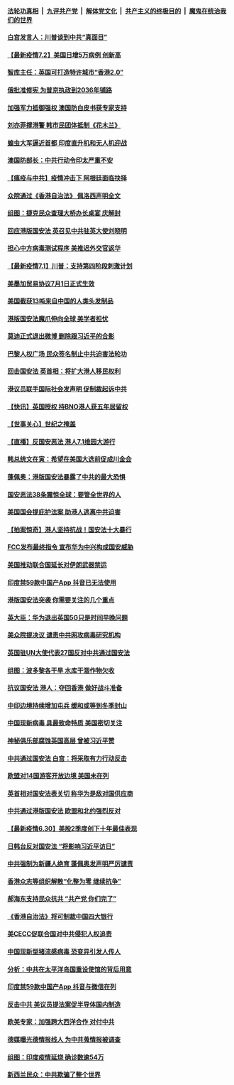 ####  [法轮功真相](../../../../basic/blob/master/README.md?t=07022231) &nbsp;|&nbsp; [九评共产党](../../../../9ping.md/blob/master/README.md?t=07022231) &nbsp;|&nbsp; [解体党文化](../../../../jtdwh.md/blob/master/README.md?t=07022231)  &nbsp;|&nbsp; [共产主义的终极目的](../../../../gczydzjmd.md/blob/master/README.md?t=07022231) &nbsp;|&nbsp; [魔鬼在统治我们的世界](../../../../mgztzwmdsj.md/blob/master/README.md?t=07022231) 

#### [白宫发言人：川普谈到中共“真面目”](../pages/nsc418/n12227638.md?t=07022231) 

#### [【最新疫情7.2】美国日增5万病例 创新高](../pages/nsc418/n12225896.md?t=07022231) 

#### [智库主任：英国可打造特许城市“香港2.0”](../pages/nsc418/n12227010.md?t=07022231) 

#### [俄批准修宪 为普京执政到2036年铺路](../pages/nsc418/n12226978.md?t=07022231) 

#### [加强军力抵御强权 澳国防白皮书获专家支持](../pages/nsc418/n12226240.md?t=07022231) 

#### [刘亦菲撑港警 韩市民团体抵制《花木兰》](../pages/nsc418/n12226849.md?t=07022231) 

#### [蝗虫大军逼近首都 印度直升机和无人机迎战](../pages/nsc418/n12226447.md?t=07022231) 

#### [澳国防部长：中共行动令印太严重不安](../pages/nsc418/n12226619.md?t=07022231) 

#### [【瘟疫与中共】疫情冲击下 阿根廷面临抉择](../pages/nsc418/n12226223.md?t=07022231) 

#### [众院通过《香港自治法》 佩洛西声明全文](../pages/nsc418/n12226260.md?t=07022231) 

#### [组图：捷克民众查理大桥办长桌宴 庆解封](../pages/nsc418/n12223990.md?t=07022231) 

#### [回应港版国安法 英召见中共驻英大使刘晓明](../pages/nsc418/n12225641.md?t=07022231) 

#### [担心中方病毒测试程序 美推迟外交官返华](../pages/nsc418/n12225504.md?t=07022231) 

#### [【最新疫情7.1】川普：支持第四阶段刺激计划](../pages/nsc418/n12223137.md?t=07022231) 

#### [美墨加贸易协议7月1日正式生效](../pages/nsc418/n12225352.md?t=07022231) 

#### [美国截获13吨来自中国的人类头发制品](../pages/nsc418/n12225251.md?t=07022231) 

#### [港版国安法魔爪伸向全球 美学者担忧](../pages/nsc418/n12225012.md?t=07022231) 

#### [莫迪正式退出微博 删除跟习近平的合影](../pages/nsc418/n12225068.md?t=07022231) 

#### [巴黎人权广场 民众签名制止中共迫害法轮功](../pages/nsc418/n12221674.md?t=07022231) 

#### [回击国安法 英首相：将扩大港人移民权利](../pages/nsc418/n12224764.md?t=07022231) 

#### [港议员联手国际社会发声明 促制裁起诉中共](../pages/nsc418/n12224652.md?t=07022231) 

#### [【快讯】英国授权 持BNO港人获五年居留权](../pages/nsc418/n12224889.md?t=07022231) 

#### [【世事关心】世纪之掩盖](../pages/nsc418/n12223498.md?t=07022231) 

#### [【直播】反国安恶法 港人7.1维园大游行](../pages/nsc418/n12219819.md?t=07022231) 

#### [韩总统文在寅：希望在美国大选前促成川金会](../pages/nsc418/n12224373.md?t=07022231) 

#### [蓬佩奥：港版国安法暴露了中共的最大恐惧](../pages/nsc418/n12224268.md?t=07022231) 

#### [国安恶法38条震惊全球：要管全世界的人](../pages/nsc418/n12224164.md?t=07022231) 

#### [美国国会提庇护法案 助港人逃离中共迫害](../pages/nsc418/n12223603.md?t=07022231) 

#### [【拍案惊奇】港人坚持抗战！国安法十大暴行](../pages/nsc418/n12223602.md?t=07022231) 

#### [FCC发布最终指令 宣布华为中兴构成国安威胁](../pages/nsc418/n12222824.md?t=07022231) 

#### [美国推动联合国延长对伊朗武器禁运](../pages/nsc418/n12223133.md?t=07022231) 

#### [印度禁59款中国产App 抖音已无法使用](../pages/nsc418/n12223148.md?t=07022231) 

#### [港版国安法突袭 你需要关注的几个重点](../pages/nsc418/n12222881.md?t=07022231) 

#### [英大臣：华为退出英国5G只是时间早晚问题](../pages/nsc418/n12223030.md?t=07022231) 

#### [美众院提决议 谴责中共网攻病毒研究机构](../pages/nsc418/n12223006.md?t=07022231) 

#### [英国驻UN大使代表27国反对中共通过国安法](../pages/nsc418/n12222760.md?t=07022231) 

#### [组图：波多黎各干旱 水库干涸作物欠收](../pages/nsc418/n12221649.md?t=07022231) 

#### [抗议国安法 港人：夺回香港 做好战斗准备](../pages/nsc418/n12222716.md?t=07022231) 

#### [中印边境持续增加屯兵 缓和或等到冬季封山](../pages/nsc418/n12222557.md?t=07022231) 

#### [中国现新病毒 具最致命特质 美国密切关注](../pages/nsc418/n12222596.md?t=07022231) 

#### [神秘俱乐部腐蚀英国高层 曾被习近平赞](../pages/nsc418/n12222573.md?t=07022231) 

#### [中共通过国安法 白宫：将采取有力行动反击](../pages/nsc418/n12222567.md?t=07022231) 

#### [欧盟对14国游客开放边境 美国未在列](../pages/nsc418/n12222348.md?t=07022231) 

#### [英首相对国安法表关切 称华为是敌对国供应商](../pages/nsc418/n12222449.md?t=07022231) 

#### [中共通过港版国安法 欧盟和北约强烈反对](../pages/nsc418/n12222076.md?t=07022231) 

#### [【最新疫情6.30】美股2季度创下十年最佳表现](../pages/nsc418/n12220711.md?t=07022231) 

#### [日韩台反对国安法 “将影响习近平访日”](../pages/nsc418/n12221801.md?t=07022231) 

#### [中共强制为新疆人绝育 蓬佩奥发声明严厉谴责](../pages/nsc418/n12221779.md?t=07022231) 

#### [香港众志等组织解散“化整为零 继续抗争”](../pages/nsc418/n12221597.md?t=07022231) 

#### [郝海东支持民众抗共 “共产党 你们完了”](../pages/nsc418/n12221534.md?t=07022231) 

#### [《香港自治法》将可制裁中国四大银行](../pages/nsc418/n12221322.md?t=07022231) 

#### [美CECC促联合国对中共侵犯人权追责](../pages/nsc418/n12221191.md?t=07022231) 

#### [中国现新型猪流感病毒 恐变异引发人传人](../pages/nsc418/n12220958.md?t=07022231) 

#### [分析：中共在太平洋岛国重设使馆的背后用意](../pages/nsc418/n12220282.md?t=07022231) 

#### [印度禁59款中国产App 抖音与微信在列](../pages/nsc418/n12220539.md?t=07022231) 

#### [反击中共  美议员提法案促半导体国内制造](../pages/nsc418/n12220479.md?t=07022231) 

#### [欧美专家：加强跨大西洋合作 对付中共](../pages/nsc418/n12220420.md?t=07022231) 

#### [德媒曝光德情报线人 为中共蒐情报被调查](../pages/nsc418/n12219959.md?t=07022231) 

#### [组图：印度疫情延烧 确诊数逾54万](../pages/nsc418/n12219019.md?t=07022231) 

#### [新西兰民众：中共欺骗了整个世界](../pages/nsc418/n12219388.md?t=07022231) 

